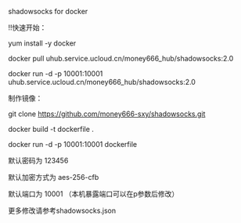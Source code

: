 shadowsocks for docker


!!快速开始：

yum install -y docker 

docker pull uhub.service.ucloud.cn/money666_hub/shadowsocks:2.0

docker run -d  -p 10001:10001 uhub.service.ucloud.cn/money666_hub/shadowsocks:2.0


制作镜像：

git clone https://github.com/money666-sxy/shadowsocks.git

docker build -t dockerfile .

docker run -d -p 10001:10001 dockerfile


默认密码为 123456

默认加密方式为 aes-256-cfb

默认端口为 10001 （本机暴露端口可以在p参数后修改）


更多修改请参考shadowsocks.json

